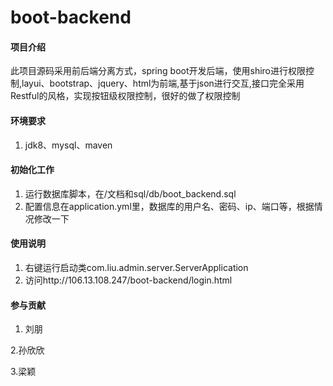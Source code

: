 # boot-backend

#### 项目介绍
此项目源码采用前后端分离方式，spring boot开发后端，使用shiro进行权限控制,layui、bootstrap、jquery、html为前端,基于json进行交互,接口完全采用Restful的风格，实现按钮级权限控制，很好的做了权限控制

#### 环境要求
1. jdk8、mysql、maven

#### 初始化工作
1. 运行数据库脚本，在/文档和sql/db/boot_backend.sql
2. 配置信息在application.yml里，数据库的用户名、密码、ip、端口等，根据情况修改一下

#### 使用说明
1. 右键运行启动类com.liu.admin.server.ServerApplication
2. 访问http://106.13.108.247/boot-backend/login.html


#### 参与贡献

1. 刘朋

2.孙欣欣

3.梁颖
